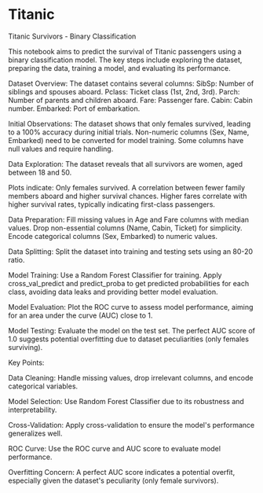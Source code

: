 # Titanic

Titanic Survivors - Binary Classification

This notebook aims to predict the survival of Titanic passengers using a binary classification model. The key steps include exploring the dataset, preparing the data, training a model, and evaluating its performance.


Dataset Overview:
The dataset contains several columns:
SibSp: Number of siblings and spouses aboard.
Pclass: Ticket class (1st, 2nd, 3rd).
Parch: Number of parents and children aboard.
Fare: Passenger fare.
Cabin: Cabin number.
Embarked: Port of embarkation.

Initial Observations:
The dataset shows that only females survived, leading to a 100% accuracy during initial trials.
Non-numeric columns (Sex, Name, Embarked) need to be converted for model training.
Some columns have null values and require handling.

Data Exploration:
The dataset reveals that all survivors are women, aged between 18 and 50.

Plots indicate:
Only females survived.
A correlation between fewer family members aboard and higher survival chances.
Higher fares correlate with higher survival rates, typically indicating first-class passengers.

Data Preparation:
Fill missing values in Age and Fare columns with median values.
Drop non-essential columns (Name, Cabin, Ticket) for simplicity.
Encode categorical columns (Sex, Embarked) to numeric values.

Data Splitting:
Split the dataset into training and testing sets using an 80-20 ratio.

Model Training:
Use a Random Forest Classifier for training.
Apply cross_val_predict and predict_proba to get predicted probabilities for each class, avoiding data leaks and providing better model evaluation.

Model Evaluation:
Plot the ROC curve to assess model performance, aiming for an area under the curve (AUC) close to 1.

Model Testing:
Evaluate the model on the test set.
The perfect AUC score of 1.0 suggests potential overfitting due to dataset peculiarities (only females surviving).

Key Points:

Data Cleaning: Handle missing values, drop irrelevant columns, and encode categorical variables.

Model Selection: Use Random Forest Classifier due to its robustness and interpretability.

Cross-Validation: Apply cross-validation to ensure the model's performance generalizes well.

ROC Curve: Use the ROC curve and AUC score to evaluate model performance.

Overfitting Concern: A perfect AUC score indicates a potential overfit, especially given the dataset's peculiarity (only female survivors).
